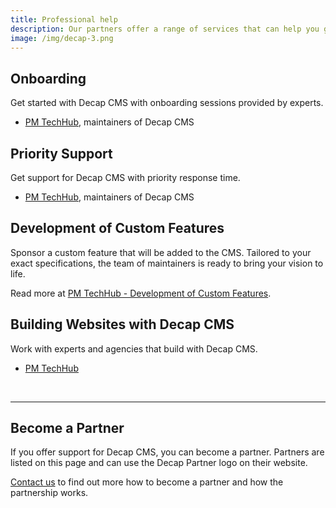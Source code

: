 ```yaml
---
title: Professional help
description: Our partners offer a range of services that can help you get the most out of Decap CMS. Find onboarding, priority support, and development of custom features.
image: /img/decap-3.png
---
```

## Onboarding

Get started with Decap CMS with onboarding sessions provided by experts.

- [PM TechHub](https://develop--pm-techhub.netlify.app/services/decap/#onboarding-package), maintainers of Decap CMS

## Priority Support

Get support for Decap CMS with priority response time.

- [PM TechHub](https://develop--pm-techhub.netlify.app/services/decap/#monthly-premium-support), maintainers of Decap CMS

## Development of Custom Features

Sponsor a custom feature that will be added to the CMS. Tailored to your exact specifications, the team of maintainers is ready to bring your vision to life.

Read more at [PM TechHub - Development of Custom Features](https://develop--pm-techhub.netlify.app/services/decap/#development-of-custom-features).

## Building Websites with Decap CMS

Work with experts and agencies that build with Decap CMS.

- [PM TechHub](https://develop--pm-techhub.netlify.app/services/web-development/)

<br>

------

## Become a Partner

If you offer support for Decap CMS, you can become a partner. Partners are listed on this page and can use the Decap Partner logo on their website.

[Contact us](decap@p-m.si) to find out more how to become a partner and how the partnership works.
